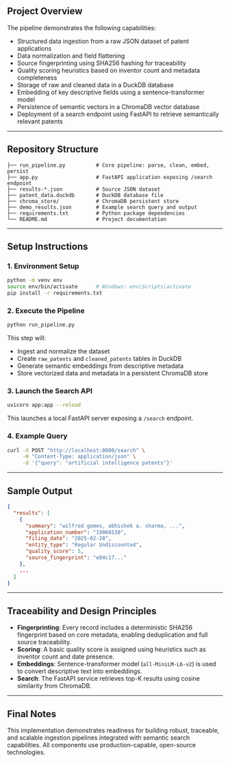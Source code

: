 ## Project Overview

The pipeline demonstrates the following capabilities:

- Structured data ingestion from a raw JSON dataset of patent applications
- Data normalization and field flattening
- Source fingerprinting using SHA256 hashing for traceability
- Quality scoring heuristics based on inventor count and metadata completeness
- Storage of raw and cleaned data in a DuckDB database
- Embedding of key descriptive fields using a sentence-transformer model
- Persistence of semantic vectors in a ChromaDB vector database
- Deployment of a search endpoint using FastAPI to retrieve semantically relevant patents

---

## Repository Structure

```
├── run_pipeline.py          # Core pipeline: parse, clean, embed, persist
├── app.py                   # FastAPI application exposing /search endpoint
├── results-*.json           # Source JSON dataset
├── patent_data.duckdb       # DuckDB database file
├── chroma_store/            # ChromaDB persistent store
├── demo_results.json        # Example search query and output
├── requirements.txt         # Python package dependencies
└── README.md                # Project documentation
```

---

## Setup Instructions

### 1. Environment Setup

```bash
python -m venv env
source env/bin/activate      # Windows: env\Scripts\activate
pip install -r requirements.txt
```

### 2. Execute the Pipeline

```bash
python run_pipeline.py
```

This step will:

- Ingest and normalize the dataset
- Create `raw_patents` and `cleaned_patents` tables in DuckDB
- Generate semantic embeddings from descriptive metadata
- Store vectorized data and metadata in a persistent ChromaDB store

### 3. Launch the Search API

```bash
uvicorn app:app --reload
```

This launches a local FastAPI server exposing a `/search` endpoint.

### 4. Example Query

```bash
curl -X POST "http://localhost:8000/search" \
     -H "Content-Type: application/json" \
     -d '{"query": "artificial intelligence patents"}'
```

---

## Sample Output

```json
{
  "results": [
    {
      "summary": "wilfred gomes, abhishek a. sharma, ...",
      "application_number": "19066538",
      "filing_date": "2025-02-28",
      "entity_type": "Regular Undiscounted",
      "quality_score": 5,
      "source_fingerprint": "e84c17..."
    },
    ...
  ]
}
```

---

## Traceability and Design Principles

- **Fingerprinting**: Every record includes a deterministic SHA256 fingerprint based on core metadata, enabling deduplication and full source traceability.
- **Scoring**: A basic quality score is assigned using heuristics such as inventor count and date presence.
- **Embeddings**: Sentence-transformer model (`all-MiniLM-L6-v2`) is used to convert descriptive text into embeddings.
- **Search**: The FastAPI service retrieves top-K results using cosine similarity from ChromaDB.

---

## Final Notes

This implementation demonstrates readiness for building robust, traceable, and scalable ingestion pipelines integrated with semantic search capabilities. All components use production-capable, open-source technologies.
